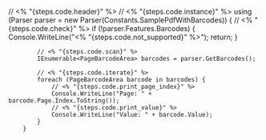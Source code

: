 // <% "{steps.code.header}" %>
        // <% "{steps.code.instance}" %>
        using (Parser parser = new Parser(Constants.SamplePdfWithBarcodes)) {
            // <% "{steps.code.check}" %>
            if (!parser.Features.Barcodes) {
                Console.WriteLine("<% "{steps.code.not_supported}" %>");
                return;
            }

            // <% "{steps.code.scan}" %>
            IEnumerable<PageBarcodeArea> barcodes = parser.GetBarcodes();

            // <% "{steps.code.iterate}" %>
            foreach (PageBarcodeArea barcode in barcodes) {
                // <% "{steps.code.print_page_index}" %>
                Console.WriteLine("Page: " + barcode.Page.Index.ToString());
                // <% "{steps.code.print_value}" %>
                Console.WriteLine("Value: " + barcode.Value);
            }
        }